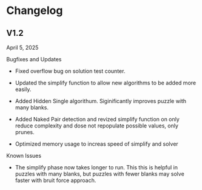 # Changelog

## V1.2

April 5, 2025

Bugfixes and Updates

* Fixed overflow bug on solution test counter.

* Updated the simplify function to allow new algorithms to be added more easily.

* Added Hidden Single algorithum. Siginificantly improves puzzle with many blanks.

* Added Naked Pair detection and revized simplify function on only reduce complexity and dose not repopulate possible values, only prunes.

* Optimized memory usage to increas speed of simplify and solver

Known Issues

* The simplify phase now takes longer to run. This this is helpful in puzzles with many blanks, but puzzles with fewer blanks may solve faster with bruit force approach.
